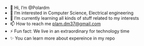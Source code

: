 - 👋 Hi, I’m @Polardm
- 👀 I’m interested in Computer Science, Electrical engineering
- 🌱 I’m currently learning all kinds of stuff related to my interests
- 📫 How to reach me plam.dm37@gmail.com
- ⚡ Fun fact: We live in an extraordinary for technology time 
- ✨ You can learn more about expereince in my repo


<!---
Polardm/Polardm is a ✨ special ✨ repository because its `README.md` (this file) appears on your GitHub profile.
You can click the Preview link to take a look at your changes.
--->
